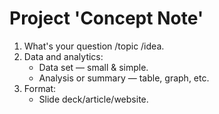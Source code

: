 # Project 'Concept Note'

1. What's your question /topic /idea.
2. Data and analytics:
   -  Data set — small & simple.
   -  Analysis or summary — table, graph, etc.
3. Format:
   -  Slide deck/article/website.
